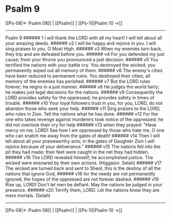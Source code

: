 # Psalm 9

[[Ps-08|← Psalm 08]] | [[Psalm]] | [[Ps-10|Psalm 10 →]]
***

Psalm 9 ###### 1 I will thank the LORD with all my heart! I will tell about all your amazing deeds. ###### v2 I will be happy and rejoice in you. I will sing praises to you, O Most High. ###### v3 When my enemies turn back, they trip and are defeated before you. ###### v4 For you defended my just cause; from your throne you pronounced a just decision. ###### v5 You terrified the nations with your battle cry. You destroyed the wicked; you permanently wiped out all memory of them. ###### v6 The enemy's cities have been reduced to permanent ruins. You destroyed their cities; all memory of the enemies has perished. ###### v7 But the LORD rules forever; he reigns in a just manner. ###### v8 He judges the world fairly; he makes just legal decisions for the nations. ###### v9 Consequently the LORD provides safety for the oppressed; he provides safety in times of trouble. ###### v10 Your loyal followers trust in you, for you, LORD, do not abandon those who seek your help. ###### v11 Sing praises to the LORD, who rules in Zion. Tell the nations what he has done. ###### v12 For the one who takes revenge against murderers took notice of the oppressed; he did not overlook their cry for help ###### v13 when they prayed: "Have mercy on me, LORD! See how I am oppressed by those who hate me, O one who can snatch me away from the gates of death! ###### v14 Then I will tell about all your praiseworthy acts; in the gates of Daughter Zion I will rejoice because of your deliverance." ###### v15 The nations fell into the pit they had made; their feet were caught in the net they had hidden. ###### v16 The LORD revealed himself; he accomplished justice. The wicked were ensnared by their own actions. (Higgaion. Selah) ###### v17 The wicked are turned back and sent to Sheol; this is the destiny of all the nations that ignore God, ###### v18 for the needy are not permanently ignored, the hopes of the oppressed are not forever dashed. ###### v19 Rise up, LORD! Don't let men be defiant. May the nations be judged in your presence. ###### v20 Terrify them, LORD. Let the nations know they are mere mortals. (Selah)

***
[[Ps-08|← Psalm 08]] | [[Psalm]] | [[Ps-10|Psalm 10 →]]
